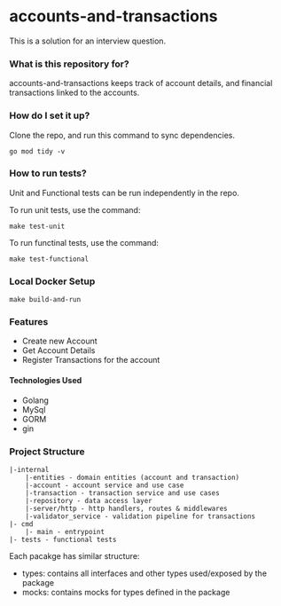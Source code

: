 # accounts-and-transactions
This is a solution for an interview question.

### What is this repository for? ###
accounts-and-transactions keeps track of account details, and financial transactions linked to the accounts.

### How do I set it up? ###
Clone the repo, and run this command to sync dependencies.
```
go mod tidy -v
```

### How to run tests? ###
Unit and Functional tests can be run independently in the repo.

To run unit tests, use the command:
```
make test-unit
```

To run functinal tests, use the command:
```
make test-functional
```

### Local Docker Setup ###
```
make build-and-run
```

### Features ###
* Create new Account
* Get Account Details
* Register Transactions for the account

#### Technologies Used ###
* Golang
* MySql
* GORM
* gin

### Project Structure ###

```
|-internal
    |-entities - domain entities (account and transaction)
    |-account - account service and use case
    |-transaction - transaction service and use cases
    |-repository - data access layer
    |-server/http - http handlers, routes & middlewares
    |-validator_service - validation pipeline for transactions
|- cmd
    |- main - entrypoint
|- tests - functional tests        
```

Each pacakge has similar structure:
* types: contains all interfaces and other types used/exposed by the package
* mocks: contains mocks for types defined in the package
